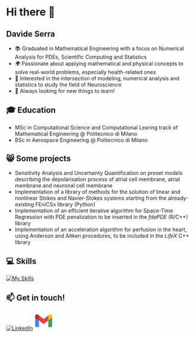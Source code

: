 # Hi there 👋

## Davide Serra


- 📚 Graduated in Mathematical Engineering with a focus on Numerical Analysis for PDEs, Scientific Computing and Statistics
- 🌍 Passionate about applying mathematical and physical concepts to solve real-world problems, especially health-related ones
- 🧠 Interested in the intersection of modeling, numerical analysis and statistics to study the field of Neuroscience
- 👀 Always looking for new things to learn!


## 🎓 Education


- MSc in Computational Science and Computational Learing track of Mathematical Engineering @ Politecnico di Milano
- BSc in Aerospace Engineering @ Politecnico di Milano

## 😸 Some projects


- Sensitivity Analysis and Uncertainty Quantification on preset models describing the
depolarisation process of atrial cell membrane, atrial membrane and neuronal cell membrane
- Implementation of a library of methods for the solution of linear and nonlinear
Stokes and Navier-Stokes systems starting from the already-existing FEniCSx library (Python)
- Implementation of an efficient iterative algorithm for Space-Time Regression with PDE penalization to be inserted
in the _fdaPDE_ (R/C++) library
- Implementation of an acceleration algorithm for perfusion in the heart, using Anderson and Aitken procedures,
to be included in the _LifeX_ C++ library

## 💻 Skills


[![My Skills](https://skillicons.dev/icons?i=c,cpp,latex,matlab,py,r&theme=light)](https://skillicons.dev)

## 📫 Get in touch!


[![LinkedIn](https://skillicons.dev/icons?i=linkedin)](https://www.linkedin.com/in/davide-serra-1b2181276?)
<a href="davideserra99@gmail.com">
  <img src="https://github.com/davidesserra/davidesserra/blob/main/gmail.png" width="50" alt="Profile Image">
</a>

